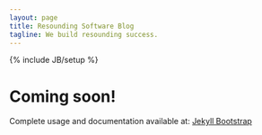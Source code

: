 ```yaml
---
layout: page
title: Resounding Software Blog
tagline: We build resounding success.
---
```

{% include JB/setup %}

# Coming soon!

Complete usage and documentation available at: [Jekyll Bootstrap](http://jekyllbootstrap.com)
